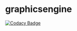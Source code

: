 # graphicsengine

[![Codacy Badge](https://api.codacy.com/project/badge/Grade/fb52affe762f42e081eaf661341ac76a)](https://app.codacy.com/manual/COLVERTYETY/graphicsengine?utm_source=github.com&utm_medium=referral&utm_content=COLVERTYETY/graphicsengine&utm_campaign=Badge_Grade_Dashboard)
